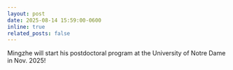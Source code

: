 ```yaml
---
layout: post
date: 2025-08-14 15:59:00-0600
inline: true
related_posts: false
---
```


Mingzhe will start his postdoctoral program at the University of Notre Dame in Nov. 2025!
